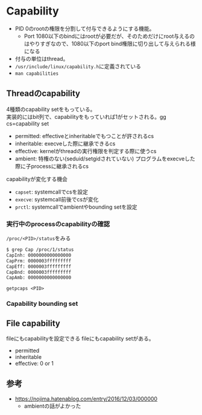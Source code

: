 # Capability

* PID 0のrootの権限を分割して付与できるようにする機能。  
  * Port 1080以下のbindにはrootが必要だが、そのためだけにroot与えるのはやりすぎなので、1080以下のport bind権限に切り出して与えられる様になる
* 付与の単位はthread。  
* `/usr/include/linux/capability.h`に定義されている
* `man capabilities`

## Threadのcapability

4種類のcapability setをもっている。  
実装的にはbit列で、capabilityをもっていれば1がセットされる。gg
cs=capability set

* permitted: effectiveとinheritableでもつことが許されるcs
* inheritable: execveした際に継承できるcs
* effective: kernelがthreadの実行権限を判定する際に使うcs
* ambient: 特権のない(seduid/setgidされていない) プログラムをexecveした際に子processに継承されるcs

capabilityが変化する機会

* `capset`: systemcallでcsを設定
* `execve`: systemcall前後でcsが変化
* `prctl`: systemcallでambientやbounding setを設定

### 実行中のprocessのcapabilityの確認

`/proc/<PID>/status`をみる

```sh
$ grep Cap /proc/1/status
CapInh: 0000000000000000
CapPrm: 0000003fffffffff
CapEff: 0000003fffffffff
CapBnd: 0000003fffffffff
CapAmb: 0000000000000000
```

`getpcaps <PID>`

### Capability bounding set


## File capability

fileにもcapabilityを設定できる
fileにもcapability setがある。

* permitted
* inheritable
* effective: 0 or 1

## 参考

* https://nojima.hatenablog.com/entry/2016/12/03/000000
  * ambientの話がよかった
